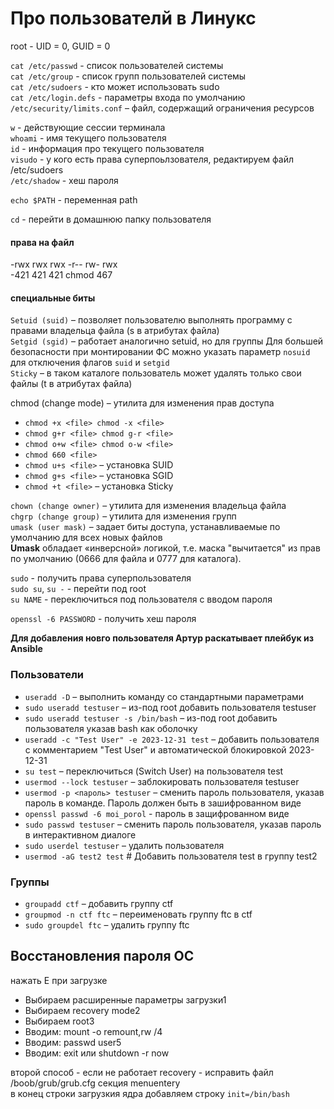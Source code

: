 

# Про пользователй в Линукс

root - UID = 0, GUID = 0

`cat /etc/passwd` - список пользователей системы  
`cat /etc/group` - список групп пользователей системы  
`cat /etc/sudoers` - кто может использовать sudo  
`cat /etc/login.defs` - параметры входа по умолчанию  
`/etc/security/limits.conf` – файл, содержащий ограничения ресурсов  

`w` - действующие сессии терминала  
`whoami` - имя текущего пользователя  
`id` - информация про текущего пользователя  
`visudo` - у кого есть права суперпоьлзователя, редактируем файл /etc/sudoers  
`/etc/shadow` - хеш пароля  

`echo $PATH` - переменная path

`cd` - перейти в домашнюю папку пользователя  

#### права на файл  
-rwx rwx rwx  -r-- rw- rwx  
-421 421 421   chmod 467  
#### специальные биты
`Setuid (suid)` – позволяет пользователю выполнять программу с правами владельца файла (s в атрибутах файла)\
`Setgid (sgid)` – работает аналогично setuid, но для группы Для большей безопасности при монтировании ФС можно указать параметр `nosuid` для отключения флагов `suid` и `setgid`\
`Sticky` – в таком каталоге пользователь может удалять только свои файлы (t в атрибутах файла)

chmod (change mode) – утилита для изменения прав доступа
* `chmod +x <file> chmod -x <file>`
* `chmod g+r <file> chmod g-r <file>`
* `chmod o+w <file> chmod o-w <file>`
* `chmod 660 <file>`
* `chmod u+s <file>` – установка SUID
* `chmod g+s <file>` – установка SGID
* `chmod +t <file>` – установка Sticky

`chown (change owner)` – утилита для изменения владельца файла\
`chgrp (change group)` – утилита для изменения групп\
`umask (user mask)` – задает биты доступа, устанавливаемые по умолчанию для всех новых файлов\
__Umask__ обладает «инверсной» логикой, т.е. маска "вычитается" из прав по умолчанию (0666 для файла и 0777 для каталога).

`sudo` - получить права суперпользователя  
`sudo su`, `su -` - перейти под root  
`su NAME` - переключиться под пользователя с вводом пароля  

`openssl -6 PASSWORD` - получить хеш пароля

__Для добавления новго пользователя Артур раскатывает плейбук из Ansible__

### Пользователи
* `useradd -D` – выполнить команду со стандартными параметрами
* `sudo useradd testuser` – из-под root добавить пользователя testuser
* `sudo useradd testuser -s /bin/bash` – из-под root добавить пользователя указав bash как оболочку
* `useradd -c "Test User" -e 2023-12-31 test` – добавить пользователя с комментарием "Test User" и автоматической блокировкой 2023-12-31
* `su test` – переключиться (Switch User) на пользователя test
* `usermod --lock testuser` – заблокировать пользователя testuser
* `usermod -p <пароль> testuser` – сменить пароль пользователя, указав пароль в команде. Пароль должен быть в зашифрованном виде
* `openssl passwd -6 moi_porol` - пароль в защифрованном виде
* `sudo passwd testuser` – сменить пароль пользователя, указав пароль в интерактивном диалоге
* `sudo userdel testuser` – удалить пользователя
* `usermod -aG test2 test` # Добавить пользователя test в группу test2

### Группы
* `groupadd ctf` – добавить группу ctf
* `groupmod -n ctf ftc` – переименовать группу ftc в ctf
* `sudo groupdel ftc` – удалить группу ftc


## Восстановления пароля ОС
нажать Е при загрузке

* Выбираем расширенные параметры загрузки1
* Выбираем recovery mode2
* Выбираем root3
* Вводим: mount -o remount,rw /4
* Вводим: passwd user5
* Вводим: exit или shutdown -r now

второй способ - если не работает recovery - исправить файл /boob/grub/grub.cfg
секция menuentery  
в конец строки загрузкия ядра добавляем строку `init=/bin/bash`

